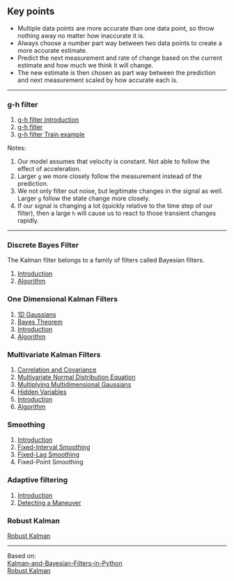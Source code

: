 ## Key points
* Multiple data points are more accurate than one data point, so throw nothing away no matter how inaccurate it is.
* Always choose a number part way between two data points to create a more accurate estimate.
* Predict the next measurement and rate of change based on the current estimate and how much we think it will change.
* The new estimate is then chosen as part way between the prediction and next measurement scaled by how accurate each is.

________________________________________________________________________________________________________________________

### g-h filter
1. [g-h filter introduction](Code/G-H%20filter%20introduction.ipynb)  
2. [g-h filter](Code/G-H%20filter.ipynb)
3. [g-h filter Train example](Code/G-H%20filter%20Train%20example.ipynb)

Notes:
1. Our model assumes that velocity is constant. Not able to follow the effect of acceleration.
2. Larger ```g``` we more closely follow the measurement instead of the prediction.
3. We not only filter out noise, but legitimate changes in the signal as well. Larger ```g``` follow the state change more closely.
4. If our signal is changing a lot (quickly relative to the time step of our filter), then a large ```h``` will cause us to react to those transient changes rapidly.

________________________________________________________________________________________________________________________

### Discrete Bayes Filter
The Kalman filter belongs to a family of filters called Bayesian filters.
1. [Introduction](Code/Discrete%20Bayes%20Filter-Intro.ipynb)
2. [Algorithm](Code/Discrete%20Bayes%20Algorithm.ipynb)

### One Dimensional Kalman Filters
1. [1D Gaussians](Code/Gaussians.ipynb)
2. [Bayes Theorem](Code/Bayes%20Theorem.ipynb)
3. [Introduction](Code/One-Dimensional-Kalman-Filters-Intro.ipynb)
4. [Algorithm](Code/One-Dimensional-Kalman-Filters.ipynb)

### Multivariate Kalman Filters
1. [Correlation and Covariance](Code/Multivariate%20Gaussians-Correlation%20and%20Covariance.ipynb)
2. [Multivariate Normal Distribution Equation](Code/Multivariate%20Gaussians-Equations.ipynb)
3. [Multiplying Multidimensional Gaussians](Code/Multivariate%20Gaussians-Multiplying.ipynb)
4. [Hidden Variables](Code/Multivariate%20Gaussians-Hidden%20Variables.ipynb)
5. [Introduction](Code/Multivariate%20Kalman%20Filters-Introduction.ipynb)
6. [Algorithm](Code/Multivariate%20Kalman%20Filters-Equations.ipynb)


### Smoothing
1. [Introduction](Code/Smoothing.ipynb)
2. [Fixed-Interval Smoothing](Code/Smoothing_Fixed_Interval.ipynb)
3. [Fixed-Lag Smoothing](Code/Smoothing_Fixed_Lag.ipynb)
4. Fixed-Point Smoothing

### Adaptive filtering
1. [Introduction](Code/Adaptive%20Filtering%20-%20Introduction.ipynb)      
2. [Detecting a Maneuver](Code/Adaptive%20Filtering-Detecting%20a%20Maneuver.ipynb)

### Robust Kalman
[Robust Kalman](Code/Robust%20Kalman.ipynb)
________________________________________________________________________________________________________________________

Based on:        
[Kalman-and-Bayesian-Filters-in-Python](https://github.com/rlabbe/Kalman-and-Bayesian-Filters-in-Python)          
[Robust Kalman](https://github.com/milsto/robust-kalman)
